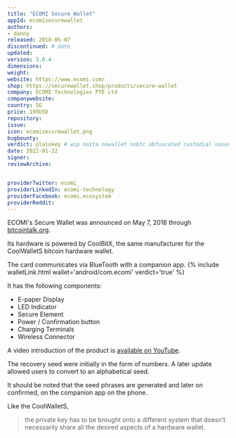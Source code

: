 ```yaml
---
title: "ECOMI Secure Wallet"
appId: ecomisecurewallet
authors:
- danny
released: 2018-05-07
discontinued: # date
updated: 
version: 3.0.4
dimensions: 
weight: 
website: https://www.ecomi.com/
shop: https://securewallet.shop/products/secure-wallet
company: ECOMI Technologies PTE Ltd
companywebsite: 
country: SG
price: 199USD
repository:
issue:
icon: ecomisecurewallet.png
bugbounty:
verdict: plainkey # wip noita nowallet nobtc obfuscated custodial nosource nonverifiable reproducible bounty defunct
date: 2022-01-22
signer:
reviewArchive:


providerTwitter: ecomi_
providerLinkedIn: ecomi-technology
providerFacebook: ecomi.ecosystem
providerReddit: 
---
```



ECOMI's Secure Wallet was announced on May 7, 2018 through [bitcointalk.org](https://bitcointalk.org/index.php?topic=3609319).

Its hardware is powered by CoolBitX, the same manufacturer for the CoolWalletS bitcoin hardware wallet.

The card communicates via BlueTooth with a companion app. {% include walletLink.html wallet='android/com.ecomi' verdict='true' %}

It has the following components: 

- E-paper Display
- LED Indicator
- Secure Element
- Power / Confirmation button
- Charging Terminals 
- Wireless Connector

A video introduction of the product is [available on YouTube](https://www.youtube.com/watch?v=qrPMcet8Tl0).

The recovery seed were initially in the form of numbers. A later update allowed users to convert to an alphabetical seed. 

It should be noted that the seed phrases are generated and later on confirmed, on the companion app on the phone.

Like the CoolWalletS, 

> the private key has to be brought onto a different system that doesn’t necessarily share all the desired aspects of a hardware wallet.





